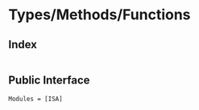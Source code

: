 # Types/Methods/Functions

## Index
```@index
```
## Public Interface
```@autodocs
Modules = [ISA]
```